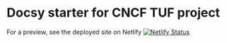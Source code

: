 # Docsy starter for CNCF TUF project

For a preview, see the deployed site on Netlify
[![Netlify Status](https://api.netlify.com/api/v1/badges/be4b9a0b-e90d-461f-a7e3-e7da4c18d54f/deploy-status)](https://app.netlify.com/sites/addtuflogo/deploys)
